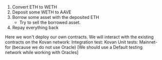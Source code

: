 1. Convert ETH to WETH
2. Deposit some WETH to AAVE
3. Borrow some asset with the deposited ETH
    - Try to sell the borrowed asset.
4. Repay everything back 

Here we won't deploy our own contracts. We will interact with the existing
contracts on the Kovan network:
Integration test: Kovan
Unit tests: Mainnet-for (because we do not use Oracle)
[We should use a Default testing network while working with Oracles]